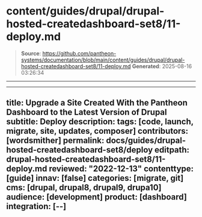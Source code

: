 # content/guides/drupal/drupal-hosted-createdashboard-set8/11-deploy.md

> **Source**: https://github.com/pantheon-systems/documentation/blob/main/content/guides/drupal/drupal-hosted-createdashboard-set8/11-deploy.md
> **Generated**: 2025-08-16 03:26:34

---

---
title: Upgrade a Site Created With the Pantheon Dashboard to the Latest Version of Drupal
subtitle: Deploy
description: 
tags: [code, launch, migrate, site, updates, composer]
contributors: [wordsmither]
permalink: docs/guides/drupal-hosted-createdashboard-set8/deploy
editpath: drupal-hosted-createdashboard-set8/11-deploy.md
reviewed: "2022-12-13"
contenttype: [guide]
innav: [false]
categories: [migrate, git]
cms: [drupal, drupal8, drupal9, drupa10]
audience: [development]
product: [dashboard]
integration: [--]
---

<Partial file="drupal/deploy-live.md" />
